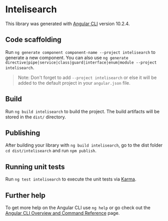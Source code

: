 # Intelisearch

This library was generated with [Angular CLI](https://github.com/angular/angular-cli) version 10.2.4.

## Code scaffolding

Run `ng generate component component-name --project intelisearch` to generate a new component. You can also use `ng generate directive|pipe|service|class|guard|interface|enum|module --project intelisearch`.
> Note: Don't forget to add `--project intelisearch` or else it will be added to the default project in your `angular.json` file. 

## Build

Run `ng build intelisearch` to build the project. The build artifacts will be stored in the `dist/` directory.

## Publishing

After building your library with `ng build intelisearch`, go to the dist folder `cd dist/intelisearch` and run `npm publish`.

## Running unit tests

Run `ng test intelisearch` to execute the unit tests via [Karma](https://karma-runner.github.io).

## Further help

To get more help on the Angular CLI use `ng help` or go check out the [Angular CLI Overview and Command Reference](https://angular.io/cli) page.
